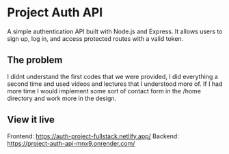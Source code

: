# Project Auth API

A simple authentication API built with Node.js and Express. It allows users to sign up, log in, and access protected routes with a valid token.


## The problem

I didnt understand the first codes that we were provided, I did everything a second time and used videos and lectures that I understood more of. If I had more time I would implement some sort of contact form in the /home directory and work more in the design.


## View it live

Frontend: https://auth-project-fullstack.netlify.app/
Backend: https://project-auth-api-mnx9.onrender.com/

